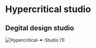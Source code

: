 
# Hypercritical studio

## Degital design studio


![Hypercritical-✦-Studio (1)](https://github.com/Hypercritical-studio/Hypercritical-studio.github.io/assets/43224578/52b28945-cbbb-4b3b-8771-45ea198c8aff)
